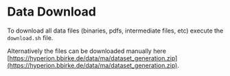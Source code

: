 # Data Download

To download all data files (binaries, pdfs, intermediate files, etc) execute the `download.sh` file.

Alternatively the files can be downloaded manually here [https://hyperion.bbirke.de/data/ma/dataset_generation.zip](https://hyperion.bbirke.de/data/ma/dataset_generation.zip).